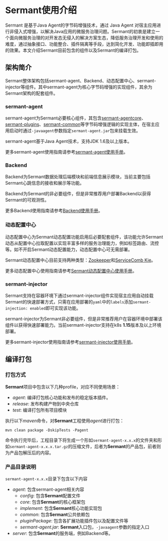 # Sermant使用介绍

Sermant 是基于Java Agent的字节码增强技术，通过 Java Agent 对宿主应用进行非侵入式增强，以解决Java应用的微服务治理问题。Sermant的初衷是建立一个面向微服务治理的对开发态无侵入的解决方案生态，降低服务治理开发和使用的难度，通过抽象接口、功能整合、插件隔离等手段，达到简化开发、功能即插即用的效果。本文介绍Sermant目前包含的组件以及Sermant的编译打包。

## 架构简介

Sermant整体架构包括sermant-agent、Backend、动态配置中心、sermant-injector等组件。其中sermant-agent为核心字节码增强的实现组件，其余为Sermant架构的配套组件。

<MyImage src="/docs-img/sermant-arch.png"/>

### sermant-agent

sermant-agent为Sermant必要核心组件，其包含[sermant-agentcore](https://github.com/huaweicloud/Sermant/tree/develop/sermant-agentcore)、[sermant-plugins](https://github.com/huaweicloud/Sermant/tree/develop/sermant-plugins)、[sermant-common](https://github.com/huaweicloud/Sermant/tree/develop/sermant-common)等字节码增强逻辑的实现主体，在宿主应用启动时通过`-javaagent`参数指定`sermant-agent.jar`包来挂载生效。

sermant-agent基于Java Agent技术，支持JDK 1.6及以上版本。

更多sermant-agent使用指南请参考[sermant-agent使用手册](sermant-agent.md)。

### Backend

Backend为Sermant数据处理后端模块和前端信息展示模块，当前主要包括Sermant心跳信息的接收和展示等功能。

Backend为Sermant的非必要组件，但是非常推荐用户部署Backend以获得Sermant的可观测性。

更多Backend使用指南请参考[Backend使用手册](backend.md)。

### 动态配置中心

动态配置中心为Sermant动态配置功能启用后必要配套组件，该功能允许Sermant动态从配置中心拉取配置以实现丰富多样的服务治理能力，例如标签路由、流控等。如不开启Sermant动态配置能力，动态配置中心可无需部署。

Sermant动态配置中心目前支持两种类型：[Zookeeper](https://github.com/apache/zookeeper)和[ServiceComb Kie](https://github.com/apache/servicecomb-kie)。

更多动态配置中心使用指南请参考[Sermant动态配置中心使用手册](configuration-center.md)。

### **sermant-injector**

Sermant支持在容器环境下通过sermant-injector组件实现宿主应用自动挂载Sermant的快速部署方式，只需在应用部署的`yaml`中的`labels`添加`sermant-injection: enabled`即可实现该功能。

sermant-injector为Sermant非必要组件，但是非常推荐用户在容器环境中部署该组件以获得快速部署能力。当前sermant-injector支持在k8s **1.15**版本及以上环境部署。

更多sermant-injector使用指南请参考[sermant-injector使用手册](injector.md)。

## 编译打包

### 打包方式

**Sermant**项目中包含以下几种profile，对应不同使用场景：

- *agent*: 编译打包核心功能和发布的稳定版本插件。
- *release*: 发布构建产物到中央仓库
- *test*: 编译打包所有项目模块

执行以下*maven*命令，对**Sermant**工程使用*agent*进行打包：

```shell
mvn clean package -DskipTests -Pagent
```

命令执行完毕后，工程目录下将生成一个形如`sermant-agent-x.x.x`的文件夹和形如`sermant-agent-x.x.x.tar.gz`的压缩文件，后者为**Sermant**的产品包，前者则为产品包解压后的内容。

### 产品目录说明

`sermant-agent-x.x.x`目录下包含以下内容

- *agent*: 包含sermant-agent相关内容
    - *config*: 包含**Sermant**配置文件
    - *core*: 包含**Sermant**的核心框架包
    - *implement*: 包含**Sermant**核心功能实现包
    - *common*: 包含**Sermant**公共依赖包
    - *pluginPackage*: 包含各扩展功能插件包以及配置文件等
    - *sermant-agent.jar*: **Sermant**入口包，`-javaagent`参数的指定入口
- *server*: 包含**Sermant**的服务端，例如Backend等。

